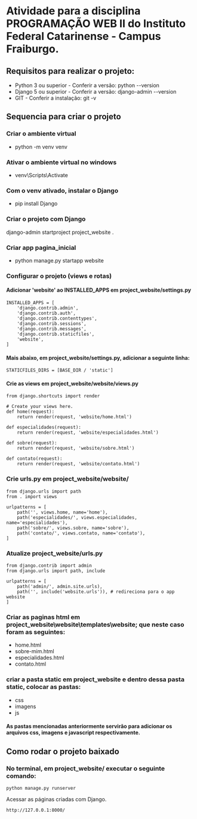 # Atividade para a disciplina PROGRAMAÇÃO WEB II do Instituto Federal Catarinense - Campus Fraiburgo.

## Requisitos para realizar o projeto:

* Python 3 ou superior - Conferir a versão: python --version
* Django 5 ou superior - Conferir a versão: django-admin --version
* GIT - Conferir a instalação: git -v

## Sequencia para criar o projeto

### Criar o ambiente virtual

* python -m venv venv

### Ativar o ambiente virtual no windows

* venv\Scripts\Activate

### Com o venv ativado, instalar o Django

* pip install Django

### Criar o projeto com Django

django-admin startproject project_website .

### Criar app pagina_inicial

* python manage.py startapp website

### Configurar o projeto (views e rotas)

#### Adicionar 'website' ao INSTALLED_APPS em project_website/settings.py

```
INSTALLED_APPS = [
    'django.contrib.admin',
    'django.contrib.auth',
    'django.contrib.contenttypes',
    'django.contrib.sessions',
    'django.contrib.messages',
    'django.contrib.staticfiles',
    'website',
]

```

#### Mais abaixo, em project_website/settings.py, adicionar a seguinte linha:

```
STATICFILES_DIRS = [BASE_DIR / 'static']

```

#### Crie as views em project_website/website/views.py

```
from django.shortcuts import render

# Create your views here.
def home(request):
    return render(request, 'website/home.html')

def especialidades(request):
    return render(request, 'website/especialidades.html')

def sobre(request):
    return render(request, 'website/sobre.html')

def contato(request):
    return render(request, 'website/contato.html')

```

### Crie urls.py em project_website/website/

```
from django.urls import path
from . import views 

urlpatterns = [
    path('', views.home, name='home'),
    path('especialidades/', views.especialidades, name='especialidades'),
    path('sobre/', views.sobre, name='sobre'),
    path('contato/', views.contato, name='contato'),
]
```

### Atualize project_website/urls.py

```
from django.contrib import admin
from django.urls import path, include

urlpatterns = [
    path('admin/', admin.site.urls),
    path('', include('website.urls')), # redireciona para o app website
]

```

### Criar as paginas html em project_website\website\templates\website; que neste caso foram as seguintes:

- home.html
- sobre-mim.html
- especialidades.html
- contato.html

### criar a pasta static em project_website e dentro dessa pasta static, colocar as pastas:

- css
- imagens
- js

#### As pastas mencionadas anteriormente servirão para adicionar os arquivos css, imagens e javascript respectivamente. 

## Como rodar o projeto baixado

### No terminal, em project_website/ executar o seguinte comando:

```
python manage.py runserver
```

Acessar as páginas criadas com Django.
```
http://127.0.0.1:8000/

```
